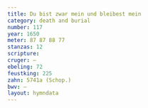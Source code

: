 ```yaml
---
title: Du bist zwar mein und bleibest mein
category: death and burial
number: 117
year: 1650
meter: 87 87 88 77
stanzas: 12
scripture: 
cruger: —
ebeling: 72
feustking: 225
zahn: 5741a (Schop.)
bwv: —
layout: hymndata
---
```

<br>

